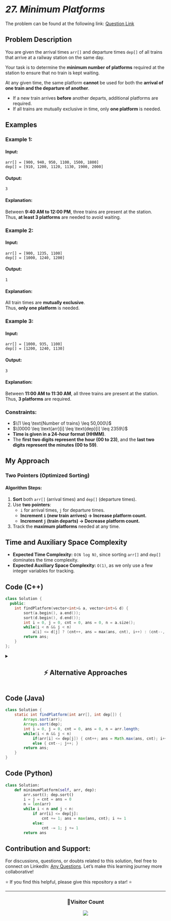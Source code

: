 # *27. Minimum Platforms*  

The problem can be found at the following link: [Question Link](https://www.geeksforgeeks.org/problems/minimum-platforms-1587115620/1)  

## **Problem Description**  

You are given the arrival times `arr[]` and departure times `dep[]` of all trains that arrive at a railway station on the same day.  

Your task is to determine the **minimum number of platforms** required at the station to ensure that no train is kept waiting.  

At any given time, the same platform **cannot** be used for both the **arrival of one train and the departure of another**.  
- If a new train arrives **before** another departs, additional platforms are required.  
- If all trains are mutually exclusive in time, only **one platform** is needed.  


## **Examples**  

### **Example 1:**  

#### **Input:**  
```  
arr[] = [900, 940, 950, 1100, 1500, 1800]  
dep[] = [910, 1200, 1120, 1130, 1900, 2000]  
```
#### **Output:**  
```  
3  
```
#### **Explanation:**  
Between **9:40 AM to 12:00 PM**, three trains are present at the station.  
Thus, **at least 3 platforms** are needed to avoid waiting.


### **Example 2:**  

#### **Input:**  
```  
arr[] = [900, 1235, 1100]  
dep[] = [1000, 1240, 1200]  
```
#### **Output:**  
```  
1  
```
#### **Explanation:**  
All train times are **mutually exclusive**.  
Thus, **only one platform** is needed.


### **Example 3:**  

#### **Input:**  
```  
arr[] = [1000, 935, 1100]  
dep[] = [1200, 1240, 1130]  
```
#### **Output:**  
```  
3  
```
#### **Explanation:**  
Between **11:00 AM to 11:30 AM**, all three trains are present at the station.  
Thus, **3 platforms** are required.


### **Constraints:**  
- $\(1 \leq \text{Number of trains} \leq 50,000\)$  
- $\(0000 \leq \text{arr}[i] \leq \text{dep}[i] \leq 2359\)$  
- **Time is given in a 24-hour format (HHMM)**.  
- The **first two digits represent the hour (00 to 23)**, and the **last two digits represent the minutes (00 to 59)**.  


## **My Approach**  

### **Two Pointers (Optimized Sorting)**  

#### **Algorithm Steps:**  
1. **Sort** both `arr[]` (arrival times) and `dep[]` (departure times).  
2. Use **two pointers**:  
   - `i` for arrival times, `j` for departure times.  
   - **Increment `i` (new train arrives) → Increase platform count.**  
   - **Increment `j` (train departs) → Decrease platform count.**  
3. Track the **maximum platforms** needed at any time.  

## **Time and Auxiliary Space Complexity**  
- **Expected Time Complexity:** `O(N log N)`, since sorting `arr[]` and `dep[]` dominates the time complexity.  
- **Expected Auxiliary Space Complexity:** `O(1)`, as we only use a few integer variables for tracking.  

## **Code (C++)**  
```cpp
class Solution {
  public:
    int findPlatform(vector<int>& a, vector<int>& d) {
        sort(a.begin(), a.end());
        sort(d.begin(), d.end());
        int i = 0, j = 0, cnt = 0, ans = 0, n = a.size();
        while(i < n && j < n)
            a[i] <= d[j] ? (cnt++, ans = max(ans, cnt), i++) : (cnt--, j++);
        return ans;
    }
};
```



<details>
<summary><h2 align="center">⚡ Alternative Approaches</h2></summary>

## **2️⃣ Priority Queue (Min Heap) Approach**  
### **Algorithm Steps:**  
1. **Sort the arrival times**.  
2. **Use a min-heap** to track the earliest departure.  
3. **For each arrival:**  
   - If it occurs **before the earliest departure**, **increase platform count**.  
   - Else, **pop the heap** (a train leaves) and reuse the platform.  

### **Code (C++)**  
```cpp
class Solution {
public:
    int findPlatform(vector<int>& a, vector<int>& d) {
        sort(a.begin(), a.end());
        sort(d.begin(), d.end());

        priority_queue<int, vector<int>, greater<int>> pq;
        int platforms = 0, maxPlatforms = 0;

        for (int i = 0; i < a.size(); i++) {
            while (!pq.empty() && pq.top() < a[i]) {
                pq.pop();
                platforms--;
            }
            pq.push(d[i]);
            platforms++;
            maxPlatforms = max(maxPlatforms, platforms);
        }
        return maxPlatforms;
    }
};
```
✅ **Time Complexity:** `O(N log N)`  
✅ **Space Complexity:** `O(N)`  


## **3️⃣ Difference Array Approach (Efficient Counting)**  
### **Algorithm Steps:**  
1. **Use a map to store events:**  
   - `+1` at arrival time  
   - `-1` at departure time + 1  
2. **Compute prefix sum** to get the maximum platforms needed.  

### **Code (C++)**  
```cpp
class Solution {
public:
    int findPlatform(vector<int>& a, vector<int>& d) {
        map<int, int> timeline;

        for (int i = 0; i < a.size(); i++) {
            timeline[a[i]]++;
            timeline[d[i] + 1]--;
        }

        int platforms = 0, maxPlatforms = 0;
        for (auto it = timeline.begin(); it != timeline.end(); ++it) {
            platforms += it->second;
            maxPlatforms = max(maxPlatforms, platforms);
        }
        return maxPlatforms;
    }
};
```
✅ **Time Complexity:** `O(N log N)`  
✅ **Space Complexity:** `O(N)`  

## **Comparison of Approaches**  

| **Approach**                     | ⏱️ **Time Complexity** | 🗂️ **Space Complexity** | ✅ **Pros**                              | ⚠️ **Cons**                         |  
|----------------------------------|------------------------|-------------------------|------------------------------------------|-------------------------------------|  
| **Two Pointers (Optimized Sorting)** | 🟢 O(N log N)         | 🟢 O(1)                 | Simple & efficient for most cases       | Requires sorted arrival & departure |  
| **Priority Queue (Min Heap)**     | 🟢 O(N log N)         | 🔴 O(N)                 | Best for dynamically tracking events    | Uses extra space for heap storage   |  
| **Difference Array (Map)**        | 🟢 O(N log N)         | 🟡 O(N)                 | Efficient counting for large timelines  | Requires additional map storage     |  

✅ **Best Choice?**  
- **Two Pointers** → **Best overall** for most cases due to simplicity and efficiency.  
- **Priority Queue** → Useful **when tracking active platforms dynamically**.  
- **Difference Array** → Works well for **efficient timeline counting**.  

</details>




## **Code (Java)**  
```java
class Solution {
    static int findPlatform(int arr[], int dep[]) {
        Arrays.sort(arr);
        Arrays.sort(dep);
        int i = 0, j = 0, cnt = 0, ans = 0, n = arr.length;
        while(i < n && j < n)
            if(arr[i] <= dep[j]) { cnt++; ans = Math.max(ans, cnt); i++; }
            else { cnt--; j++; }
        return ans;
    }
}
```


## **Code (Python)**  
```python
class Solution:
    def minimumPlatform(self, arr, dep):
        arr.sort(); dep.sort()
        i = j = cnt = ans = 0
        n = len(arr)
        while i < n and j < n:
            if arr[i] <= dep[j]:
                cnt += 1; ans = max(ans, cnt); i += 1
            else:
                cnt -= 1; j += 1
        return ans
```


## **Contribution and Support:**

For discussions, questions, or doubts related to this solution, feel free to connect on LinkedIn: [Any Questions](https://www.linkedin.com/in/het-patel-8b110525a/). Let’s make this learning journey more collaborative!

⭐ If you find this helpful, please give this repository a star! ⭐

---

<div align="center">
  <h3><b>📍Visitor Count</b></h3>
</div>

<p align="center">
  <img src="https://profile-counter.glitch.me/Hunterdii/count.svg" />
</p>
